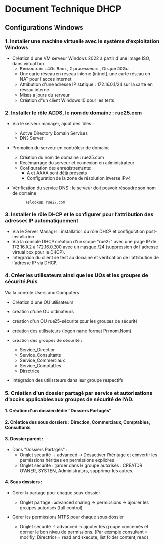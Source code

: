 # Document Technique DHCP


##  Configurations Windows
### 1. Installer une machine virtuelle avec le système d’exploitation Windows

- Création d'une VM serveur Windows 2022 à partir d'une image ISO, dans virtual box
    - Ressources : 4Go Ram , 2 processeurs , Disque 50Go
    - Une carte réseau en réseau interne (intnet), une carte réseau en NAT pour l'accès internet
    - Attribution d'une adresse IP statique : 172.16.0.1/24 sur la carte en réseau interne
    - Mises a jours du serveur
    - Création d"un client Windows 10 pour les tests

### 2. Installer le rôle ADDS, le nom de domaine : rue25.com

- Via le serveur manager, ajout des rôles :
    - Active Directory Domain Services
    - DNS Server

- Promotion du serveur en contrôleur de domaine
    - Création du nom de domaine : rue25.com
    - Redémarrage du serveur et connexion en administrateur
    - Configuration des enregistrements: 
        - A et AAAA sont déjà présents
        - Configuration de la zone de résolution inverse IPv4
    


- Vérification du service DNS : le serveur doit pouvoir résoudre son nom de domaine

            nslookup rue25.com


### 3. Installer le rôle DHCP et le configurer pour l’attribution des adresses IP automatiquement

- Via le Server Manager : installation du rôle DHCP et configuration post-installation
- Via la console DHCP création d'un scope "rue25" avec une plage IP de 172.16.0.2 à 172.16.0.200 avec un masque /24 (suppression de l'adresse virtual box pour le DHCP).
- Intégration du client de test au domaine et vérification de l'attribution de l'adresse IP via DHCP.


### 4. Créer les utilisateurs ainsi que les UOs et les groupes de sécurité.Puis

Via la console Users and Computers
- Création d'une OU utilisateurs
- création d'une OU ordinateurs
- création d'un OU rue25-sécurite pour les groupes de sécurité
- création des utilisateurs (logon name format Prénom.Nom)
- création des groupes de sécurité :
    - Service_Direction
    - Service_Consultants
    - Service_Commerciaux
    - Service_Comptables
    - Directrice  

- Intégration des utilisateurs dans leur groupe respectifs

### 5. Création d'un dossier partagé par service et autorisations d’accès applicables aux groupes de sécurité de l’AD.



#### 1. Création d'un dossier dédié "Dossiers Partagés" 

#### 2. Création des sous dossiers : Direction, Commerciaux, Comptables, Consultants

#### 3. Dossier parent : 

  - Dans "Dossiers Partagés" : 
    - Onglet sécurité -> advanced ->  Désactiver l'héritage et convertir les permissions héritées en permissions explicites
    - Onglet sécurité : garder dans le groupe autorisés : CREATOR OWNER,  SYSTEM, Administrators, supprimer les autres.


#### 4. Sous dossiers :

- Gérer la partage pour chaque sous-dossier

    - Onglet partage : advanced sharing -> permissions -> ajouter les groupes autorisés (full control)

- Gérer les permissions NTFS pour chaque sous-dossier

    - Onglet sécurité -> advanced -> ajouter les groupe concernés et donner le bon niveu de permissions.
     (Par exemple consultant = modifiy, Directrice = read and execute, list folder content, read)







  




